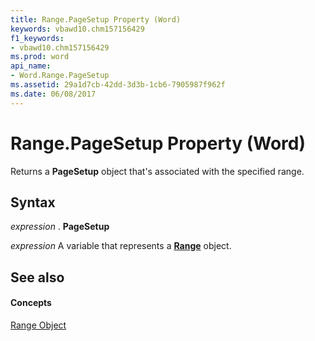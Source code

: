 ```yaml
---
title: Range.PageSetup Property (Word)
keywords: vbawd10.chm157156429
f1_keywords:
- vbawd10.chm157156429
ms.prod: word
api_name:
- Word.Range.PageSetup
ms.assetid: 29a1d7cb-42dd-3d3b-1cb6-7905987f962f
ms.date: 06/08/2017
---
```



# Range.PageSetup Property (Word)

Returns a  **PageSetup** object that's associated with the specified range.


## Syntax

 _expression_ . **PageSetup**

 _expression_ A variable that represents a **[Range](Word.Range.md)** object.


## See also


#### Concepts


[Range Object](Word.Range.md)

